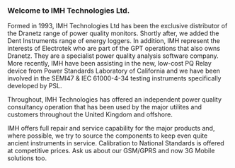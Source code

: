 ### Welcome to IMH Technologies Ltd.

Formed in 1993, IMH Technologies Ltd has been the exclusive distributor of the Dranetz range of power quality monitors. Shortly after, we added the Dent Instruments range of energy loggers. In addition, IMH represent the interests of Electrotek who are part of the GPT operations that also owns Dranetz. They are a specialist power quality analysis software company. More recently, IMH have been assisting in the new, low-cost PQ Relay device from Power Standards Laboratory of California and we have been involved in the SEMI47 & IEC 61000-4-34 testing instruments specifically developed by PSL.

Throughout, IMH Technologies has offered an independent power quality consultancy operation that has been used by the major utilites and customers throughout the United Kingdom and offshore.

IMH offers full repair and service capability for the major products and, where possible, we try to source the components to keep even quite ancient instruments in service. Calibration to National Standards is offered at competitive prices. Ask us about our GSM/GPRS and now 3G Mobile solutions too.
